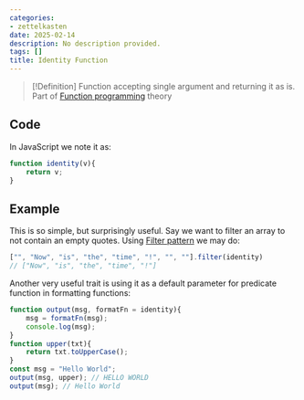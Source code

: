 ```yaml
---
categories:
- zettelkasten
date: 2025-02-14
description: No description provided.
tags: []
title: Identity Function
---
```


> [!Definition]
> Function accepting single argument and returning it as is. Part of [Function programming](Function%20programming) theory 

## Code

In JavaScript we note it as:

```js
function identity(v){
	return v;
}
```

## Example

This is so simple, but surprisingly useful. Say we want to filter an array to not contain an empty quotes. Using [Filter pattern](Filter%20pattern.md) we may do:

```js
["", "Now", "is", "the", "time", "!", "", ""].filter(identity)
// ["Now", "is", "the", "time", "!"]
```

Another very useful trait is using it as a default parameter for predicate function in formatting functions:

```js
function output(msg, formatFn = identity){
	msg = formatFn(msg);
	console.log(msg);
}
function upper(txt){
	return txt.toUpperCase();
}
const msg = "Hello World";
output(msg, upper); // HELLO WORLD
output(msg); // Hello World
```